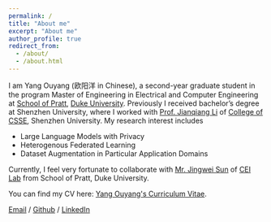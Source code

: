 ```yaml
---
permalink: /
title: "About me"
excerpt: "About me"
author_profile: true
redirect_from: 
  - /about/
  - /about.html
---
```


I am Yang Ouyang (欧阳洋 in Chinese), a second-year graduate student in the program Master of Engineering in Electrical and Computer Engineering at [School of Pratt](https://eecs.pku.edu.cn/), [Duke University](https://duke.edu/). Previously I received bachelor’s degree at Shenzhen University, where I worked with [Prof. Jianqiang Li](https://scholar.google.com/citations?user=-oVMPBwAAAAJ&hl=zh-CN) of [College of CSSE](https://csse.szu.edu.cn/#), Shenzhen University. My research interest includes 
- Large Language Models with Privacy 
- Heterogenous Federated Learning
- Dataset Augmentation in Particular Application Domains

Currently, I feel very fortunate to  collaborate with [Mr. Jingwei Sun](https://jingwei-sun.com/) of [CEI Lab](https://cei.pratt.duke.edu/) from School of Pratt, Duke University.

You can find my CV here: [Yang Ouyang's Curriculum Vitae](../assets/Yang_Ouyang_CV.pdf).

[Email](mailto:yang.ouyang@duke.edu) / [Github](https://github.com/oyy2000) / [LinkedIn](https://www.linkedin.com/in/yang-ouyang-363425213/)

